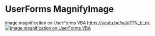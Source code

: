 # UserForms MagnifyImage
 image magnification on UserForms VBA
 https://youtu.be/wJo7TN_bLnk
[![ image magnification on UserForms VBA](https://github.com/vbatools/UserForms-MagnifyImage/blob/main/Screen.gif)](https://youtu.be/wJo7TN_bLnk)
